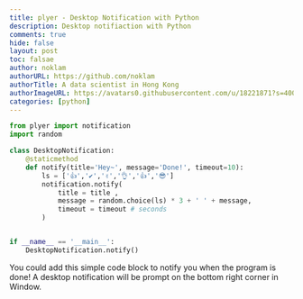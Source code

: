 ```yaml
---
title: plyer - Desktop Notification with Python
description: Desktop notifiaction with Python 
comments: true
hide: false
layout: post
toc: falsae
author: noklam
authorURL: https://github.com/noklam
authorTitle: A data scientist in Hong Kong
authorImageURL: https://avatars0.githubusercontent.com/u/18221871?s=400&u=0ca734683fc7e41a3565c5591218008af5a77e9b&v=4
categories: [python]
---
```


```python
from plyer import notification
import random

class DesktopNotification:
    @staticmethod
    def notify(title='Hey~', message='Done!', timeout=10):
        ls = ['👍','✔','✌','👌','👍','😎']
        notification.notify(
            title = title ,
            message = random.choice(ls) * 3 + ' ' + message,
            timeout = timeout # seconds
        )


if __name__ == '__main__':
    DesktopNotification.notify()

```
You could add this simple code block to notify you when the program is done! A desktop notification will be prompt on the bottom right corner in Window.

<!--truncate-->

